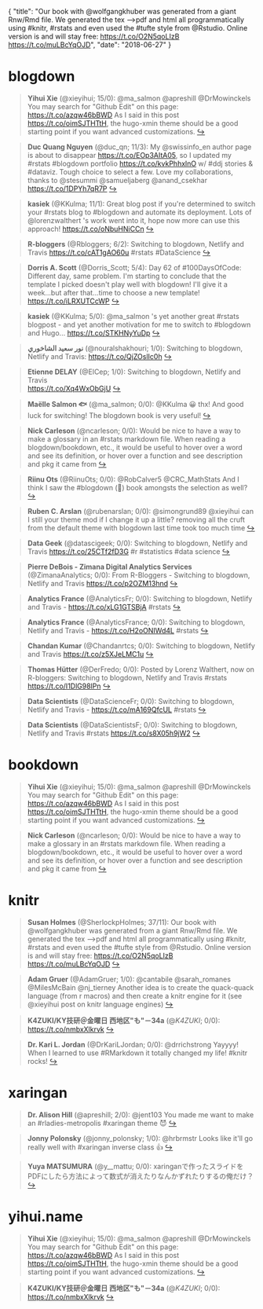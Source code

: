 {
  "title": "Our book with @wolfgangkhuber was generated from a giant Rnw/Rmd file. We generated the tex --&gt;pdf and html all programmatically using #knitr, #rstats and even used the #tufte style from @Rstudio. Online version is and will stay free: https://t.co/O2N5qoLIzB https://t.co/muLBcYqOJD",
  "date": "2018-06-27"
}

# blogdown

> **Yihui Xie** (@xieyihui; 15/0): @ma_salmon @apreshill @DrMowinckels You may search for "Github Edit" on this page: https://t.co/azqw46bBWD As I said in this post https://t.co/oimSJTHTtH, the hugo-xmin theme should be a good starting point if you want advanced customizations.  [&#8618;](https://twitter.com/xieyihui/status/1011437993402478592)

<!-- -->


> **Duc Quang Nguyen** (@duc_qn; 11/3): My @swissinfo_en author page is about to disappear https://t.co/EOp3AItA05, so I updated my #rstats #blogdown portfolio https://t.co/kvkPhhxlnO w/  #ddj stories &amp; #dataviz. Tough choice to select a few. Love my collaborations, thanks to @stesummi @samueljaberg @anand_csekhar https://t.co/1DPYh7qR7P  [&#8618;](https://twitter.com/xieyihui/status/1011610812870549504)

<!-- -->


> **kasiek** (@KKulma; 11/1): Great blog post if you're determined to switch your #rstats blog to #blogdown and automate its deployment. Lots of @lorenzwalthert 's work went into it, hope now more can use this approach! https://t.co/oNbuHNiCCn  [&#8618;](https://twitter.com/xieyihui/status/1011469482009747456)

<!-- -->


> **R-bloggers** (@Rbloggers; 6/2): Switching to blogdown, Netlify and Travis https://t.co/cAT1gAO60u #rstats #DataScience  [&#8618;](https://twitter.com/xieyihui/status/1011449012304654338)

<!-- -->


> **Dorris A. Scott** (@Dorris_Scott; 5/4): Day 62 of #100DaysOfCode: Different day, same problem. I'm starting to conclude that the template I picked doesn't play well with blogdown! I'll give it a week...but after that...time to choose a new template! https://t.co/iLRXUTCcWP  [&#8618;](https://twitter.com/xieyihui/status/1011451017446256641)

<!-- -->


> **kasiek** (@KKulma; 5/0): @ma_salmon 's yet another great #rstats blogpost - and yet another motivation for me to switch to #blogdown and Hugo... https://t.co/STKHNyYuDp  [&#8618;](https://twitter.com/xieyihui/status/1011717265316859905)

<!-- -->


> **نور سعيد الشاخوري** (@nouralshakhouri; 1/0): Switching to blogdown, Netlify and Travis: https://t.co/QjZOslIc0h  [&#8618;](https://twitter.com/xieyihui/status/1011506659154415616)

<!-- -->


> **Etienne DELAY** (@ElCep; 1/0): Switching to blogdown, Netlify and Travis                      
https://t.co/Xq4WxObGjU  [&#8618;](https://twitter.com/xieyihui/status/1011501906005581824)

<!-- -->


> **Maëlle Salmon 🐟** (@ma_salmon; 0/0): @KKulma 😀 thx! And good luck for switching! The blogdown book is very useful!  [&#8618;](https://twitter.com/xieyihui/status/1011737184775307270)

<!-- -->


> **Nick Carleson** (@ncarleson; 0/0): Would be nice to have a way to make a glossary in an #rstats markdown file. When reading a blogdown/bookdown, etc., it would be useful to hover over a word and see its definition, or hover over a function and see description and pkg it came from  [&#8618;](https://twitter.com/xieyihui/status/1011680371857973248)

<!-- -->


> **Riinu Ots** (@RiinuOts; 0/0): @RobCalver5 @CRC_MathStats And I think I saw the #blogdown (💙) book amongsts the selection as well?  [&#8618;](https://twitter.com/xieyihui/status/1011658217582100481)

<!-- -->


> **Ruben C. Arslan** (@rubenarslan; 0/0): @simongrund89 @xieyihui can I still your theme mod if I change it up a little? removing all the cruft from the default theme with blogdown last time took too much time  [&#8618;](https://twitter.com/xieyihui/status/1011629083804033031)

<!-- -->


> **Data Geek** (@datascigeek; 0/0): Switching to blogdown, Netlify and Travis https://t.co/25CTf2fD3G #r #statistics #data science  [&#8618;](https://twitter.com/xieyihui/status/1011592161308106752)

<!-- -->


> **Pierre DeBois - Zimana Digital Analytics Services** (@ZimanaAnalytics; 0/0): From R-Bloggers - Switching to blogdown, Netlify and Travis https://t.co/p2OZM13hnd  [&#8618;](https://twitter.com/xieyihui/status/1011452257924153344)

<!-- -->


> **Analytics France** (@AnalyticsFr; 0/0): Switching to blogdown, Netlify and Travis - https://t.co/xLG1GTSBjA #rstats  [&#8618;](https://twitter.com/xieyihui/status/1011451132537958400)

<!-- -->


> **Analytics France** (@AnalyticsFrance; 0/0): Switching to blogdown, Netlify and Travis - https://t.co/H2oONIWd4L #rstats  [&#8618;](https://twitter.com/xieyihui/status/1011451057908613120)

<!-- -->


> **Chandan Kumar** (@Chandanrtcs; 0/0): Switching to blogdown, Netlify and Travis https://t.co/z5XJeLMC1u  [&#8618;](https://twitter.com/xieyihui/status/1011451021946695681)

<!-- -->


> **Thomas Hütter** (@DerFredo; 0/0): Posted by Lorenz Walthert, now on R-bloggers: Switching to blogdown, Netlify and Travis #rstats https://t.co/I1DlG98lPn  [&#8618;](https://twitter.com/xieyihui/status/1011450811694665729)

<!-- -->


> **Data Scientists** (@DataScienceFr; 0/0): Switching to blogdown, Netlify and Travis - https://t.co/mA169QfcUL #rstats  [&#8618;](https://twitter.com/xieyihui/status/1011449517521227776)

<!-- -->


> **Data Scientists** (@DataScientistsF; 0/0): Switching to blogdown, Netlify and Travis #rstats https://t.co/s8X05h9jW2  [&#8618;](https://twitter.com/xieyihui/status/1011449305448710145)

<!-- -->


# bookdown

> **Yihui Xie** (@xieyihui; 15/0): @ma_salmon @apreshill @DrMowinckels You may search for "Github Edit" on this page: https://t.co/azqw46bBWD As I said in this post https://t.co/oimSJTHTtH, the hugo-xmin theme should be a good starting point if you want advanced customizations.  [&#8618;](https://twitter.com/xieyihui/status/1011437993402478592)

<!-- -->


> **Nick Carleson** (@ncarleson; 0/0): Would be nice to have a way to make a glossary in an #rstats markdown file. When reading a blogdown/bookdown, etc., it would be useful to hover over a word and see its definition, or hover over a function and see description and pkg it came from  [&#8618;](https://twitter.com/xieyihui/status/1011680371857973248)

<!-- -->


# knitr

> **Susan Holmes** (@SherlockpHolmes; 37/11): Our book with @wolfgangkhuber was generated from a giant Rnw/Rmd file.
We generated the tex --&gt;pdf and html all programmatically using #knitr, #rstats and even used the #tufte style from @Rstudio. Online version is and will stay free:
https://t.co/O2N5qoLIzB https://t.co/muLBcYqOJD  [&#8618;](https://twitter.com/xieyihui/status/1011716969798696963)

<!-- -->


> **Adam Gruer** (@AdamGruer; 1/0): @cantabile @sarah_romanes @MilesMcBain @nj_tierney Another idea is to create the quack-quack language (from r macros) and then create a knitr engine for it (see @xieyihui post on knitr language engines)  [&#8618;](https://twitter.com/xieyihui/status/1011741134635220992)

<!-- -->


> **K4ZUKI/KY技研＠金曜日 西地区"も"－34a** (@_K4ZUKI_; 0/0): https://t.co/nmbxXlkrvk  [&#8618;](https://twitter.com/xieyihui/status/1011795838467575808)

<!-- -->


> **Dr. Kari L. Jordan** (@DrKariLJordan; 0/0): @drrichstrong Yayyyy! When I learned to use #RMarkdown it totally changed my life! #knitr rocks!  [&#8618;](https://twitter.com/xieyihui/status/1011650573546844161)

<!-- -->


# xaringan

> **Dr. Alison Hill** (@apreshill; 2/0): @jent103 You made me want to make an #rladies-metropolis #xaringan theme 😈  [&#8618;](https://twitter.com/xieyihui/status/1011662220885835777)

<!-- -->


> **Jonny Polonsky** (@jonny_polonsky; 1/0): @hrbrmstr Looks like it'll go really well with #xaringan inverse class 👍  [&#8618;](https://twitter.com/xieyihui/status/1011706948893446149)

<!-- -->


> **Yuya MATSUMURA** (@y__mattu; 0/0): xaringanで作ったスライドをPDFにしたら方法によって数式が消えたりなんかずれたりするの俺だけ？  [&#8618;](https://twitter.com/xieyihui/status/1011621358520766464)

<!-- -->


# yihui.name

> **Yihui Xie** (@xieyihui; 15/0): @ma_salmon @apreshill @DrMowinckels You may search for "Github Edit" on this page: https://t.co/azqw46bBWD As I said in this post https://t.co/oimSJTHTtH, the hugo-xmin theme should be a good starting point if you want advanced customizations.  [&#8618;](https://twitter.com/xieyihui/status/1011437993402478592)

<!-- -->


> **K4ZUKI/KY技研＠金曜日 西地区"も"－34a** (@_K4ZUKI_; 0/0): https://t.co/nmbxXlkrvk  [&#8618;](https://twitter.com/xieyihui/status/1011795838467575808)

<!-- -->


